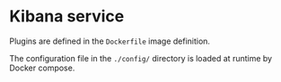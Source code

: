 # Kibana service

Plugins are defined in the `Dockerfile` image definition.

The configuration file in the `./config/` directory is loaded at runtime by Docker compose.
